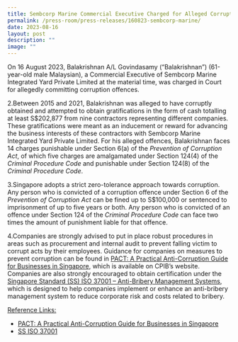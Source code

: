 ```yaml
---
title: Sembcorp Marine Commercial Executive Charged for Alleged Corruption Offences
permalink: /press-room/press-releases/160823-sembcorp-marine/
date: 2023-08-16
layout: post
description: ""
image: ""
---
```

On 16 August 2023, Balakrishnan A/L Govindasamy (“Balakrishnan”) (61-year-old male Malaysian), a Commercial Executive of Sembcorp Marine Integrated Yard Private Limited at the material time, was charged in Court for allegedly committing corruption offences.

2.Between 2015 and 2021, Balakrishnan was alleged to have corruptly obtained and attempted to obtain gratifications in the form of cash totalling at least S$202,877 from nine contractors representing different companies. These gratifications were meant as an inducement or reward for advancing the business interests of these contractors with Sembcorp Marine Integrated Yard Private Limited. For his alleged offences, Balakrishnan faces 14 charges punishable under Section 6(a) of the *Prevention of Corruption Act*, of which five charges are amalgamated under Section 124(4) of the *Criminal Procedure Code* and punishable under Section 124(8) of the *Criminal Procedure Code*.

3.Singapore adopts a strict zero-tolerance approach towards corruption. Any person who is convicted of a corruption offence under Section 6 of the *Prevention of Corruption Act* can be fined up to S$100,000 or sentenced to imprisonment of up to five years or both. Any person who is convicted of an offence under Section 124 of the *Criminal Procedure Code* can face two times the amount of punishment liable for that offence.

4.Companies are strongly advised to put in place robust procedures in areas such as procurement and internal audit to prevent falling victim to corrupt acts by their employees. Guidance for companies on measures to prevent corruption can be found in [PACT: A  Practical Anti-Corruption Guide for Businesses in Singapore](https://www.cpib.gov.sg/research-room/publications/anti-corruption-guide-for-businesses/), which is available on CPIB’s website. Companies are also strongly encouraged to obtain certification under the [Singapore Standard (SS) ISO 37001 – Anti-Bribery Management Systems](https://www.cpib.gov.sg/research-room/publications/ss-iso-37001/), which is designed to help companies implement or enhance an anti-bribery management system to reduce corporate risk and costs related to bribery.

<u>Reference Links:</u>
* [PACT: A Practical Anti-Corruption Guide for Businesses in Singapore](/research-room/publications/anti-corruption-guide-for-businesses/)<br>
* [SS ISO 37001](/research-room/publications/ss-iso-37001/)